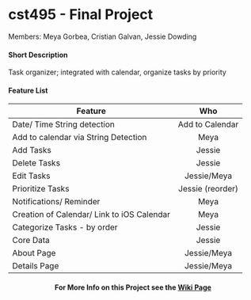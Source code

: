 # cst495 - Final Project

Members: Meya Gorbea, Cristian Galvan, Jessie Dowding

#### Short Description
Task organizer; integrated with calendar, organize tasks by priority

#### Feature List

| Feature        | Who         | 
| ------------- |:-------------:|
|  Date/ Time String detection    |   Add to Calendar   |
|  Add to calendar via String Detection    |   Meya    |
|  Add Tasks    |  Jessie  |
|  Delete Tasks    |  Jessie     |
|  Edit Tasks    |   Jessie/Meya    |
|  Prioritize Tasks    |   Jessie (reorder)    |
|  Notifications/ Reminder    |    Meya   |
|  Creation of Calendar/ Link to iOS Calendar    |    Meya   |
|  Categorize Tasks - by order    |   Jessie  |
|  Core Data   |  Jessie |
|  About Page  |  Jessie/Meya |
|  Details Page  |  Jessie/Meya |



<h4 align="center"> For More Info on this Project see the <a href="https://github.com/JessDF/cst495_FinalProject/wiki">Wiki Page</a> </h4>




